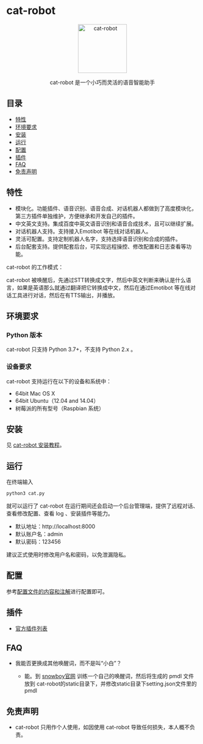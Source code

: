 # cat-robot

<p align="center">
  <a href="https://doc.sfy18178.com.cn" target="_blank">
    <img width="128" src="https://www.sfy18178.com.cn/wp-content/uploads/2020/08/21582690901_.pic_.jpg" alt="cat-robot">
  </a>
</p>

<p align="center">
  cat-robot 是一个小巧而灵活的语音智能助手
</p>

## 目录

* [特性](#特性)
* [环境要求](#环境要求)
* [安装](#安装)
* [运行](#运行)
* [配置](#配置)
* [插件](#插件)
* [FAQ](#faq)
* [免责声明](#免责声明)

## 特性



* 模块化。功能插件、语音识别、语音合成、对话机器人都做到了高度模块化，第三方插件单独维护，方便继承和开发自己的插件。
* 中文英文支持。集成百度中英文语音识别和语音合成技术，且可以继续扩展。
* 对话机器人支持。支持接入Emotibot 等在线对话机器人。
* 灵活可配置。支持定制机器人名字，支持选择语音识别和合成的插件。
* 后台配套支持。提供配套后台，可实现远程操控、修改配置和日志查看等功能。

cat-robot 的工作模式：


cat-robot 被唤醒后，先通过STT转换成文字，然后中英文判断来确认是什么语言，如果是英语那么就通过翻译把它转换成中文，然后在通过Emotibot 等在线对话工具进行对话，然后在有TTS输出，并播放。



## 环境要求 ##

### Python 版本 ###

cat-robot 只支持 Python 3.7+，不支持 Python 2.x 。

### 设备要求 ###

cat-robot 支持运行在以下的设备和系统中：

* 64bit Mac OS X
* 64bit Ubuntu（12.04 and 14.04）
* 树莓派的所有型号（Raspbian 系统）

## 安装 ##

见 [cat-robot 安装教程](https://doc.sfy18178.com.cn/#/cat-robot?id=安装)。


## 运行 ##
在终端输入
```bash
python3 cat.py
```
就可以运行了
cat-robot 在运行期间还会启动一个后台管理端，提供了远程对话、查看修改配置、查看 log 、安装插件等能力。

- 默认地址：http://localhost:8000
- 默认账户名：admin
- 默认密码：123456

建议正式使用时修改用户名和密码，以免泄漏隐私。

## 配置 ##

参考[配置文件的内容和注解](https://doc.sfy18178.com.cn/#/cat-robot?id=配置文件)进行配置即可。

## 插件 ##

* [官方插件列表](https://doc.sfy18178.com.cn/#/cat-robot)

## FAQ

- 我能否更换成其他唤醒词，而不是叫“小白”？

  - 能。到 [snowboy官网](http://snowboy.kitt.ai/) 训练一个自己的唤醒词，然后将生成的 pmdl 文件放到 cat-robot的static目录下，并修改static目录下setting.json文件里的pmdl

## 免责声明

* cat-robot 只用作个人使用，如因使用 cat-robot 导致任何损失，本人概不负责。
